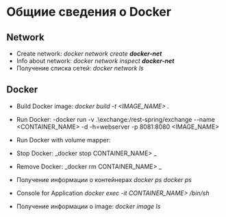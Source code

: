 # Общиие сведения о Docker

## Network
- Create network: _docker network create **docker-net**_
- Info about network:  _docker network inspect **docker-net**_
- Получение списка сетей: _docker network ls_

## Docker
- Build Docker image:
  _docker build -t <IMAGE_NAME> ._

- Run Docker:
-docker run  -v .\exchange:/rest-spring/exchange --name <CONTAINER_NAME> -d -h=webserver -p 8081:8080 <IMAGE_NAME>

- Run Docker with volume mapper:
  
- Stop Docker:
  _docker stop CONTAINER_NAME> _

- Remove Docker:
  _docker rm CONTAINER_NAME> _

- Получение информации о контейнерах
_docker ps_  _docker ps_

- Console for Application
  _docker exec -it CONTAINER_NAME> /bin/sh_

- Получение информации о image: _docker image ls_ 



